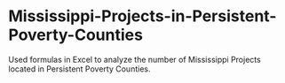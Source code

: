 # Mississippi-Projects-in-Persistent-Poverty-Counties
 Used formulas in Excel to analyze the number of Mississippi Projects located in Persistent Poverty Counties.
